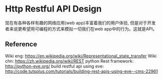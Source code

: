 # Http Restful API Design

现在有各种各样有趣的网络应用(web app)丰富着我们的用户体验, 但是对于开发者来说更希望用可编程的方式来模拟一切我们在web app中的行为。这就是API。

## Reference

Wiki eng: https://en.wikipedia.org/wiki/Representational_state_transfer
Wiki chn: https://zh.wikipedia.org/wiki/REST
python Rest framework: http://python-eve.org/
build restful api using eve: http://code.tutsplus.com/tutorials/building-rest-apis-using-eve--cms-22961
